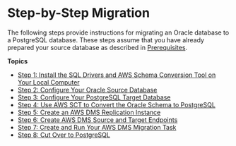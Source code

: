 # Step\-by\-Step Migration<a name="chap-rdsoracle2postgresql.steps"></a>

The following steps provide instructions for migrating an Oracle database to a PostgreSQL database\. These steps assume that you have already prepared your source database as described in [Prerequisites](chap-rdsoracle2postgresql.prerequisites.md)\.

**Topics**
+ [Step 1: Install the SQL Drivers and AWS Schema Conversion Tool on Your Local Computer](chap-rdsoracle2postgresql.steps.installsct.md)
+ [Step 2: Configure Your Oracle Source Database](chap-oracle2postgresql.steps.configureoracle.md)
+ [Step 3: Configure Your PostgreSQL Target Database](chap-oracle2postgresql.steps.configurepostgresql.md)
+ [Step 4: Use AWS SCT to Convert the Oracle Schema to PostgreSQL](chap-rdsoracle2postgresql.steps.convertschema.md)
+ [Step 5: Create an AWS DMS Replication Instance](chap-rdsoracle2postgresql.steps.createreplicationinstance.md)
+ [Step 6: Create AWS DMS Source and Target Endpoints](chap-rdsoracle2postgresql.steps.createsourcetargetendpoints.md)
+ [Step 7: Create and Run Your AWS DMS Migration Task](chap-rdsoracle2postgresql.steps.createmigrationtask.md)
+ [Step 8: Cut Over to PostgreSQL](chap-rdsoracle2postgresql.steps.cutover.md)